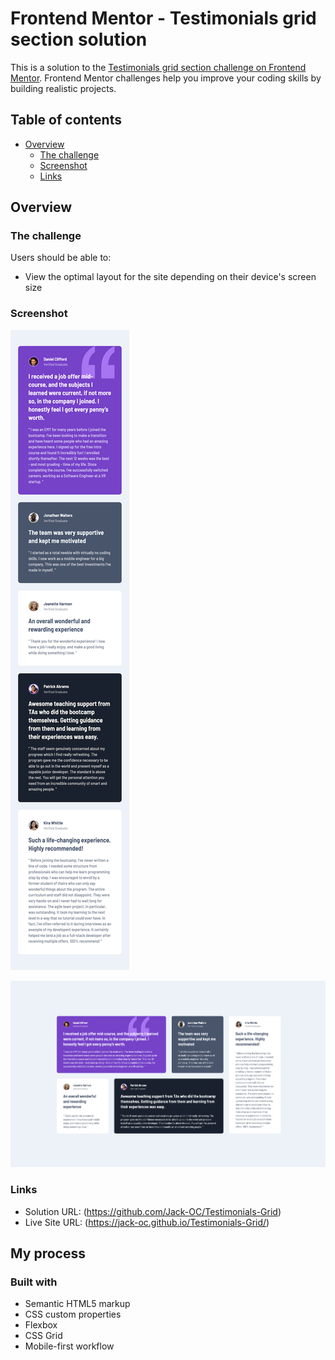 # Frontend Mentor - Testimonials grid section solution

This is a solution to the [Testimonials grid section challenge on Frontend Mentor](https://www.frontendmentor.io/challenges/testimonials-grid-section-Nnw6J7Un7). Frontend Mentor challenges help you improve your coding skills by building realistic projects. 

## Table of contents

- [Overview](#overview)
  - [The challenge](#the-challenge)
  - [Screenshot](#screenshot)
  - [Links](#links)

## Overview

### The challenge

Users should be able to:

- View the optimal layout for the site depending on their device's screen size

### Screenshot

![Mobile-View](./screenshots/Mobile-View.png)

![Desktop-View](./screenshots/Desktop-View.png)

### Links

- Solution URL: (https://github.com/Jack-OC/Testimonials-Grid)
- Live Site URL: (https://jack-oc.github.io/Testimonials-Grid/)

## My process

### Built with

- Semantic HTML5 markup
- CSS custom properties
- Flexbox
- CSS Grid
- Mobile-first workflow

